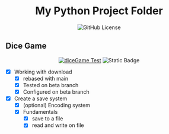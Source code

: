 <div align="center">

# My Python Project Folder

![GitHub License](https://img.shields.io/github/license/prog-pog/kaltutoring?logo=./assets/img/MIT_image.png)

</div>

## Dice Game

<div align="center">

[![diceGame Test](https://img.shields.io/badge/Latest_test-passed--any_python_IDE-python?logo=testcafe&labelColor=black)](https://github.com/prog-pog/kaltutoring/tree/c59cda11f197b7eab00a0dfbf2a49ff654c9dd5d/python/diceGames) ![Static Badge](https://img.shields.io/badge/Python_Version-v3.10.13-blue?logo=python&labelColor=black)

</div>

- [x] Working with download
    - [x] rebased with main
    - [x] Tested on beta branch
    - [x] Configured on beta branch
- [x] Create a save system
    - [x] \(optional) Encoding system
    - [x] Fundamentals
        - [x] save to a file
        - [x] read and write on file